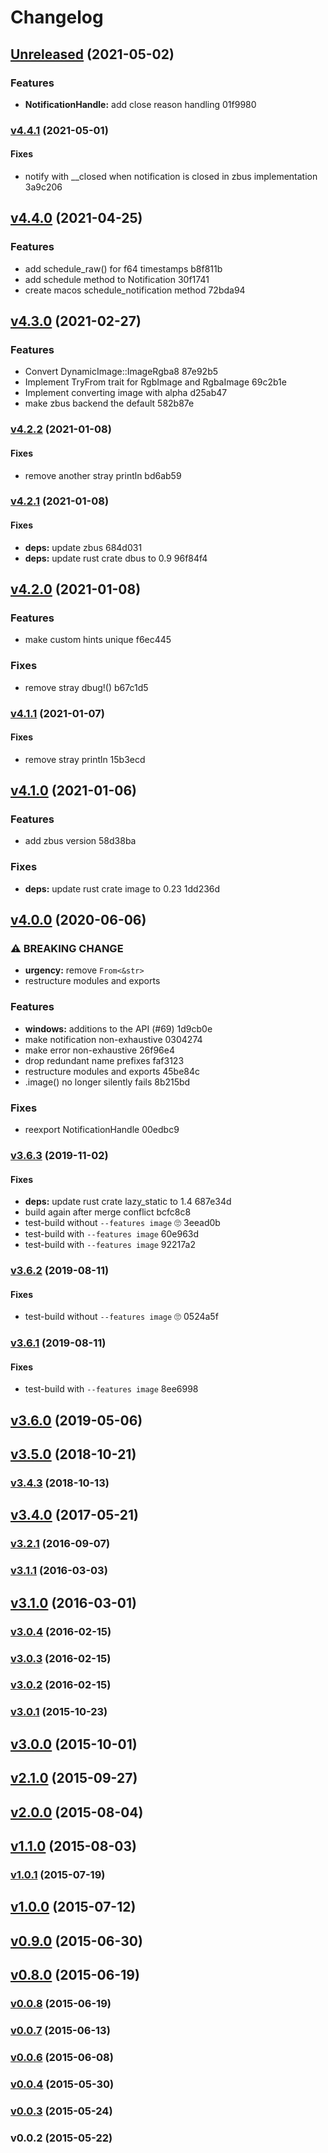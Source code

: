 # Changelog

## [Unreleased](https://github.com/hoodie/notify-rust/compare/v4.4.1...HEAD) (2021-05-02)

### Features

* **NotificationHandle:** add close reason handling 01f9980


### [v4.4.1](https://github.com/hoodie/notify-rust/compare/v4.4.0...v4.4.1) (2021-05-01)

#### Fixes

* notify with __closed when notification is closed in zbus implementation 3a9c206


## [v4.4.0](https://github.com/hoodie/notify-rust/compare/v4.3.0...v4.4.0) (2021-04-25)

### Features

* add schedule_raw() for f64 timestamps b8f811b
* add schedule method to Notification 30f1741
* create macos schedule_notification method 72bda94


## [v4.3.0](https://github.com/hoodie/notify-rust/compare/v4.2.2...v4.3.0) (2021-02-27)

### Features

* Convert DynamicImage::ImageRgba8 87e92b5
* Implement TryFrom trait for RgbImage and RgbaImage 69c2b1e
* Implement converting image with alpha d25ab47
* make zbus backend the default 582b87e


### [v4.2.2](https://github.com/hoodie/notify-rust/compare/v4.2.1...v4.2.2) (2021-01-08)

#### Fixes

* remove another stray println bd6ab59


### [v4.2.1](https://github.com/hoodie/notify-rust/compare/v4.2.0...v4.2.1) (2021-01-08)

#### Fixes

* **deps:** update zbus 684d031
* **deps:** update rust crate dbus to 0.9 96f84f4


## [v4.2.0](https://github.com/hoodie/notify-rust/compare/v4.1.1...v4.2.0) (2021-01-08)

### Features

* make custom hints unique f6ec445

### Fixes

* remove stray dbug!() b67c1d5


### [v4.1.1](https://github.com/hoodie/notify-rust/compare/v4.1.0...v4.1.1) (2021-01-07)

#### Fixes

* remove stray println 15b3ecd


## [v4.1.0](https://github.com/hoodie/notify-rust/compare/v4.0.0...v4.1.0) (2021-01-06)

### Features

* add zbus version 58d38ba

### Fixes

* **deps:** update rust crate image to 0.23 1dd236d


## [v4.0.0](https://github.com/hoodie/notify-rust/compare/v3.6.3...v4.0.0) (2020-06-06)

### ⚠ BREAKING CHANGE

* **urgency:** remove `From<&str>`
* restructure modules and exports

### Features

* **windows:** additions to the API (#69) 1d9cb0e
* make notification non-exhaustive 0304274
* make error non-exhaustive 26f96e4
* drop redundant name prefixes faf3123
* restructure modules and exports 45be84c
* .image() no longer silently fails 8b215bd

### Fixes

* reexport NotificationHandle 00edbc9


### [v3.6.3](https://github.com/hoodie/notify-rust/compare/v3.6.2...v3.6.3) (2019-11-02)

#### Fixes

* **deps:** update rust crate lazy_static to 1.4 687e34d
* build again after merge conflict bcfc8c8
* test-build without `--features image` 🙄 3eead0b
* test-build with `--features image` 60e963d
* test-build with `--features image` 92217a2


### [v3.6.2](https://github.com/hoodie/notify-rust/compare/v3.6.1...v3.6.2) (2019-08-11)

#### Fixes

* test-build without `--features image` 🙄 0524a5f


### [v3.6.1](https://github.com/hoodie/notify-rust/compare/v3.6.0...v3.6.1) (2019-08-11)

#### Fixes

* test-build with `--features image` 8ee6998


## [v3.6.0](https://github.com/hoodie/notify-rust/compare/v3.5.0...v3.6.0) (2019-05-06)


## [v3.5.0](https://github.com/hoodie/notify-rust/compare/v3.4.3...v3.5.0) (2018-10-21)


### [v3.4.3](https://github.com/hoodie/notify-rust/compare/v3.4.0...v3.4.3) (2018-10-13)


## [v3.4.0](https://github.com/hoodie/notify-rust/compare/v3.2.1...v3.4.0) (2017-05-21)


### [v3.2.1](https://github.com/hoodie/notify-rust/compare/v3.1.1...v3.2.1) (2016-09-07)


### [v3.1.1](https://github.com/hoodie/notify-rust/compare/v3.1.0...v3.1.1) (2016-03-03)


## [v3.1.0](https://github.com/hoodie/notify-rust/compare/v3.0.4...v3.1.0) (2016-03-01)


### [v3.0.4](https://github.com/hoodie/notify-rust/compare/v3.0.3...v3.0.4) (2016-02-15)


### [v3.0.3](https://github.com/hoodie/notify-rust/compare/v3.0.2...v3.0.3) (2016-02-15)


### [v3.0.2](https://github.com/hoodie/notify-rust/compare/v3.0.1...v3.0.2) (2016-02-15)


### [v3.0.1](https://github.com/hoodie/notify-rust/compare/v3.0.0...v3.0.1) (2015-10-23)


## [v3.0.0](https://github.com/hoodie/notify-rust/compare/v2.1.0...v3.0.0) (2015-10-01)


## [v2.1.0](https://github.com/hoodie/notify-rust/compare/v2.0.0...v2.1.0) (2015-09-27)


## [v2.0.0](https://github.com/hoodie/notify-rust/compare/v1.1.0...v2.0.0) (2015-08-04)


## [v1.1.0](https://github.com/hoodie/notify-rust/compare/v1.0.1...v1.1.0) (2015-08-03)


### [v1.0.1](https://github.com/hoodie/notify-rust/compare/v1.0.0...v1.0.1) (2015-07-19)


## [v1.0.0](https://github.com/hoodie/notify-rust/compare/v0.9.0...v1.0.0) (2015-07-12)


## [v0.9.0](https://github.com/hoodie/notify-rust/compare/v0.8.0...v0.9.0) (2015-06-30)


## [v0.8.0](https://github.com/hoodie/notify-rust/compare/v0.0.8...v0.8.0) (2015-06-19)


### [v0.0.8](https://github.com/hoodie/notify-rust/compare/v0.0.7...v0.0.8) (2015-06-19)


### [v0.0.7](https://github.com/hoodie/notify-rust/compare/v0.0.6...v0.0.7) (2015-06-13)


### [v0.0.6](https://github.com/hoodie/notify-rust/compare/v0.0.4...v0.0.6) (2015-06-08)


### [v0.0.4](https://github.com/hoodie/notify-rust/compare/v0.0.3...v0.0.4) (2015-05-30)


### [v0.0.3](https://github.com/hoodie/notify-rust/compare/v0.0.2...v0.0.3) (2015-05-24)


### v0.0.2 (2015-05-22)


